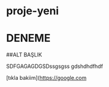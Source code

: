 # proje-yeni



# DENEME

##ALT BAŞLIK

SDFGAGAGDGSDssgsgss
gdshdhdfhdf

[tıkla bakiim](https://google.com
